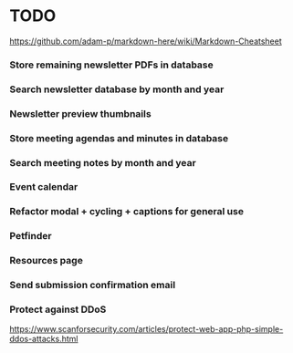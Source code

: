 # TODO
https://github.com/adam-p/markdown-here/wiki/Markdown-Cheatsheet


### Store remaining newsletter PDFs in database

### Search newsletter database by month and year

### Newsletter preview thumbnails

### Store meeting agendas and minutes in database

### Search meeting notes by month and year

### Event calendar

### Refactor modal + cycling + captions for general use

### Petfinder

### Resources page

### Send submission confirmation email

### Protect against DDoS
https://www.scanforsecurity.com/articles/protect-web-app-php-simple-ddos-attacks.html
